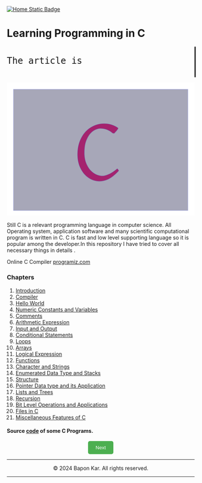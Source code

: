 <style>
  .typing-container {
    width: 100%;
    overflow: hidden; /* Ensures the text doesn't wrap */
    border-right: 0.15em solid black; /* The cursor effect */
    white-space: nowrap; /* Prevents text from wrapping */
    margin: 0 auto; /* Center the container */
    font-family: monospace; /* Typewriter-like font */
    font-size: 24px;
  }

  .typing-text {
    display: inline-block;
    animation: typing 3.5s steps(30, end), blink 0.75s step-end infinite;
    white-space: nowrap;
    overflow: hidden;
    border-right: 0.15em solid black;
  }

  @keyframes typing {
    from { width: 0; }
    to { width: 100%; }
  }

  @keyframes blink {
    from, to { border-color: transparent; }
    50% { border-color: black; }
  }
</style>

[![Home Static Badge](https://img.shields.io/badge/%F0%9F%8F%A0-Home-maker?style=plastic&labelColor=grey&color=black)
](https://baponkar.github.io/Learning-C)


# Learning Programming in C

<div class="typing-container">
  <p class="typing-text">The article is under progress...</p>
</div>

![Cover Image](./image/c.png)

Still C is  a relevant programming language in computer science. All Operating system, application software and many scientific computational program is written in C. C is fast and low level supporting language so it is popular among the developer.In this repository I have tried to cover all necessary things in details .

Online C Compiler [programiz.com](https://www.programiz.com/c-programming/online-compiler/)


### Chapters 

1. [Introduction](./Introduction/Introduction)
2. [Compiler](./Gcc/Gcc)
3. [Hello World](./Hello-World/Hello-World)
4. [Numeric Constants and Variables](./Numeric-Constants-and-Variables/Numeric-Constants-and-Variables)
5. [Comments](./Comments/Comments)
6. [Arithmetic Expression](./Arithmetic-Expression/Arithmetic-Expression)
7. [Input and Output](./Input-and-Output/Input-and-Output)
8. [Conditional Statements](./Conditional-Statements/Conditional-Statements)
9. [Loops](./Loops/Loops)
10. [Arrays](./Arrays/Arrays)
11. [Logical Expression](./Logical-Expression/Logical-Expression)
12. [Functions](./Functions/Functions)
13. [Character and Strings](./Character-and-Strings/Character-and-Strings)
14. [Enumerated Data Type and Stacks](./Enumerated-Data-Type-and-Stacks/Enumerated-Data-Type-and-Stacks)
15. [Structure](./Structure/Structure)
16. [Pointer Data type and its Application](./Pointer-Data-Type-and-its-Application/Pointer-Data-Type-and-its-Application)
17. [Lists and Trees](./Lists-and-Trees/Lists-and-Trees)
18. [Recursion](./Recursion/Recursion)
19. [Bit Level Operations and Applications](./Bit-Level-Operations-and-Applications/Bit-Level-Operations-and-Applications)
20. [Files in C](./Files-in-C/Files-in-C)
21. [Miscellaneous Features of C](./Miscellaneous-Features-of-C/Miscellaneous-Features-of-C)

#### Source [code](https://github.com/baponkar/Learning-C/tree/main/src) of some C Programs.





<div style="text-align: center;">
     <button type="button" onclick="window.location.href='https://baponkar.github.io/Learning-C/Introduction/Introduction';" style="background-color: #4CAF50; color: white; padding: 10px 20px; border: none; border-radius: 5px; cursor: pointer;">
       Next
    </button>
</div>


<hr>
<div style="text-align: center;">
    © 2024 Bapon Kar. All rights reserved.
</div>
<hr>



<!--input type="text" name="name" />


Do you agree to the terms?
<input type="checkbox" name="terms" />

Choose your favorite color:
<input type="radio" name="color" value="red" /> Red
<input type="radio" name="color" value="green" /> Green
<input type="radio" name="color" value="blue" /> Blue


<input type="submit" value="Submit" />


<form>
  <label for="name">Name:</label>
  <input type="text" id="name" name="name"><br><br>
  <label for="email">Email:</label>
  <input type="email" id="email" name="email"><br><br>
  <input type="submit" value="Submit">
</form>

### What is the capital of France?

<form id="quizForm">
  <input type="radio" id="paris" name="capital" value="Paris">
  <label for="paris">Paris</label><br>
  <input type="radio" id="london" name="capital" value="London">
  <label for="london">London</label><br>
  <input type="radio" id="berlin" name="capital" value="Berlin">
  <label for="berlin">Berlin</label><br><br>
  <input type="button" onclick="checkAnswer()" value="Check Answer">
</form>

<p id="result"></p>

<script>
function checkAnswer() {
    var radios = document.getElementsByName('capital');
    var answer;
    for (var i = 0, length = radios.length; i < length; i++) {
        if (radios[i].checked) {
            answer = radios[i].value;
            break;
        }
    }

    var resultText;
    if (answer === "Paris") {
        resultText = "Correct!";
    } else {
        resultText = "Incorrect. The correct answer is Paris.";
    }
    
    document.getElementById("result").innerText = resultText;
}
</script-->

